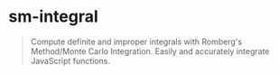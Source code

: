 # sm-integral
> Compute definite and improper integrals with Romberg's Method/Monte Carlo Integration. Easily and accurately integrate JavaScript functions.
